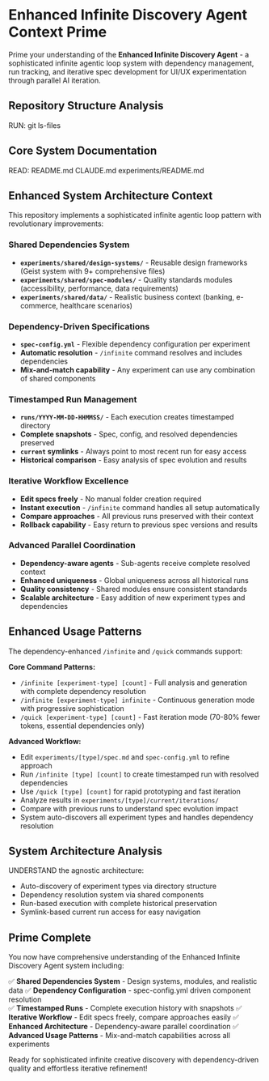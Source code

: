 # Enhanced Infinite Discovery Agent Context Prime

Prime your understanding of the **Enhanced Infinite Discovery Agent** - a sophisticated infinite agentic loop system with dependency management, run tracking, and iterative spec development for UI/UX experimentation through parallel AI iteration.

## Repository Structure Analysis

RUN:
    git ls-files

## Core System Documentation

READ:
    README.md
    CLAUDE.md
    experiments/README.md



## Enhanced System Architecture Context

This repository implements a sophisticated infinite agentic loop pattern with revolutionary improvements:

### **Shared Dependencies System**
- **`experiments/shared/design-systems/`** - Reusable design frameworks (Geist system with 9+ comprehensive files)
- **`experiments/shared/spec-modules/`** - Quality standards modules (accessibility, performance, data requirements)
- **`experiments/shared/data/`** - Realistic business context (banking, e-commerce, healthcare scenarios)

### **Dependency-Driven Specifications**
- **`spec-config.yml`** - Flexible dependency configuration per experiment
- **Automatic resolution** - `/infinite` command resolves and includes dependencies
- **Mix-and-match capability** - Any experiment can use any combination of shared components

### **Timestamped Run Management**
- **`runs/YYYY-MM-DD-HHMMSS/`** - Each execution creates timestamped directory
- **Complete snapshots** - Spec, config, and resolved dependencies preserved
- **`current` symlinks** - Always point to most recent run for easy access
- **Historical comparison** - Easy analysis of spec evolution and results

### **Iterative Workflow Excellence**
- **Edit specs freely** - No manual folder creation required
- **Instant execution** - `/infinite` command handles all setup automatically
- **Compare approaches** - All previous runs preserved with their context
- **Rollback capability** - Easy return to previous spec versions and results

### **Advanced Parallel Coordination**
- **Dependency-aware agents** - Sub-agents receive complete resolved context
- **Enhanced uniqueness** - Global uniqueness across all historical runs
- **Quality consistency** - Shared modules ensure consistent standards
- **Scalable architecture** - Easy addition of new experiment types and dependencies

## Enhanced Usage Patterns

The dependency-enhanced `/infinite` and `/quick` commands support:

**Core Command Patterns:**
- `/infinite [experiment-type] [count]` - Full analysis and generation with complete dependency resolution
- `/infinite [experiment-type] infinite` - Continuous generation mode with progressive sophistication
- `/quick [experiment-type] [count]` - Fast iteration mode (70-80% fewer tokens, essential dependencies only)

**Advanced Workflow:**
- Edit `experiments/[type]/spec.md` and `spec-config.yml` to refine approach
- Run `/infinite [type] [count]` to create timestamped run with resolved dependencies
- Use `/quick [type] [count]` for rapid prototyping and fast iteration
- Analyze results in `experiments/[type]/current/iterations/`
- Compare with previous runs to understand spec evolution impact
- System auto-discovers all experiment types and handles dependency resolution

## System Architecture Analysis

UNDERSTAND the agnostic architecture:
- Auto-discovery of experiment types via directory structure
- Dependency resolution system via shared components
- Run-based execution with complete historical preservation
- Symlink-based current run access for easy navigation


## Prime Complete

You now have comprehensive understanding of the Enhanced Infinite Discovery Agent system including:

✅ **Shared Dependencies System** - Design systems, modules, and realistic data
✅ **Dependency Configuration** - spec-config.yml driven component resolution  
✅ **Timestamped Runs** - Complete execution history with snapshots
✅ **Iterative Workflow** - Edit specs freely, compare approaches easily
✅ **Enhanced Architecture** - Dependency-aware parallel coordination
✅ **Advanced Usage Patterns** - Mix-and-match capabilities across all experiments

Ready for sophisticated infinite creative discovery with dependency-driven quality and effortless iterative refinement!